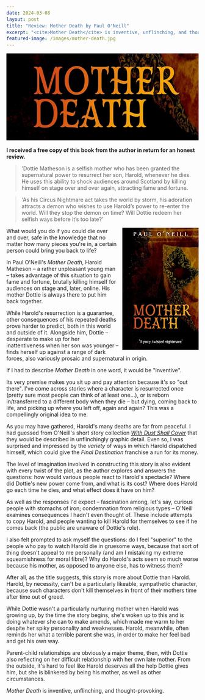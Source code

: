 ```yaml
---
date: 2024-03-08
layout: post
title: "Review: Mother Death by Paul O'Neill"
excerpt: "<cite>Mother Death</cite> is inventive, unflinching, and thought-provoking."
featured-image: /images/mother-death.jpg
---
```


![Mother Death](/images/mother-death.jpg)

**I received a free copy of this book from the author in return for an honest review.**

> 'Dottie Matheson is a selfish mother who has been granted the supernatural power to resurrect her son, Harold, whenever he dies. He uses this ability to shock audiences around Scotland by killing himself on stage over and over again, attracting fame and fortune.

> 'As his Circus Nightmare act takes the world by storm, his adoration attracts a demon who wishes to use Harold’s power to re-enter the world. Will they stop the demon on time? Will Dottie redeem her selfish ways before it’s too late?'

<img src="/images/mother-death-200.jpg" alt="Mother Death" style="float: right; margin-bottom: 10px; margin-left: 10px;">

What would you do if you could die over and over, safe in the knowledge that no matter how many pieces you're in, a certain person could bring you back to life?

In Paul O'Neill's <cite>Mother Death</cite>, Harold Matheson &ndash; a rather unpleasant young man &ndash; takes advantage of this situation to gain fame and fortune, brutally killing himself for audiences on stage and, later, online. His mother Dottie is always there to put him back together.

While Harold's resurrection is a guarantee, other consequences of his repeated deaths prove harder to predict, both in this world and outside of it. Alongside him, Dottie &ndash; desperate to make up for her inattentiveness when her son was younger &ndash; finds herself up against a range of dark forces, also variously prosaic and supernatural in origin.

If I had to describe <cite>Mother Death</cite> in one word, it would be "inventive".

Its very premise makes you sit up and pay attention because it's so "out there". I've come across stories where a character is resurrected once (pretty sure most people can think of at least one...), or is reborn in/transferred to a different body when they die &ndash; but dying, coming back to life, and picking up where you left off, again and again? This was a compellingly original idea to me.

As you may have gathered, Harold's many deaths are far from peaceful. I had guessed from O'Neill's short story collection [<cite>With Dust Shall Cover</cite>](/blog-close-with-dust-shall-cover/) that they would be described in unflinchingly graphic detail. Even so, I was surprised and impressed by the *variety* of ways in which Harold dispatched himself, which could give the <cite>Final Destination</cite> franchise a run for its money.

The level of imagination involved in constructing this story is also evident with every twist of the plot, as the author explores and answers the questions: how would various people react to Harold's spectacle? Where did Dottie's new power come from, and what is its cost? Where does Harold go each time he dies, and what effect does it have on him?

As well as the responses I'd expect &ndash; fascination among, let's say, curious people with stomachs of iron; condemnation from religious types &ndash; O'Neill examines consequences I hadn't even thought of. These include attempts to copy Harold, and people wanting to kill Harold for themselves to see if he comes back (the public are unaware of Dottie's role).

I also felt prompted to ask myself the questions: do I feel "superior" to the people who pay to watch Harold die in gruesome ways, because that sort of thing doesn't appeal to me personally (and am I mistaking my extreme squeamishness for moral fibre)? Why do Harold's acts seem so much worse because his mother, as opposed to anyone else, has to witness them?

After all, as the title suggests, this story is more about Dottie than Harold. Harold, by necessity, can't be a particularly likeable, sympathetic character, because such characters don't kill themselves in front of their mothers time after time out of greed.

While Dottie wasn't a particularly nurturing mother when Harold was growing up, by the time the story begins, she's woken up to this and is doing whatever she can to make amends, which made me warm to her despite her spiky personality and weaknesses. Harold, meanwhile, often reminds her what a terrible parent she was, in order to make her feel bad and get his own way. 

Parent-child relationships are obviously a major theme, then, with Dottie also reflecting on her difficult relationship with her own late mother. From the outside, it's hard to feel like Harold deserves all the help Dottie gives him, but she is blinkered by being his mother, as well as other circumstances.

<cite>Mother Death</cite> is inventive, unflinching, and thought-provoking.